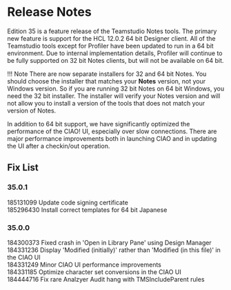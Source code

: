 # Release Notes

Edition 35 is a feature release of the Teamstudio Notes tools. The primary new feature is support for the HCL  12.0.2 64 bit Designer client. All of the Teamstudio tools except for Profiler have been updated to run in a 64 bit environment. Due to internal implementation details, Profiler will continue to be fully supported on 32 bit Notes clients, but will not be available on 64 bit.  

!!! Note
    There are now separate installers for 32 and 64 bit Notes. You should choose the installer that matches your **Notes** version, not your Windows version. So if you are running 32 bit Notes on 64 bit Windows, you need the 32 bit installer.  The installer will verify your Notes version and will not allow you to install a version of the tools that does not match your version of Notes.

In addition to 64 bit support, we have significantly optimized the performance of the CIAO! UI, especially over slow connections. There are major performance improvements both in launching CIAO and in updating the UI after a checkin/out operation.
 
## Fix List
### 35.0.1
185131099 Update code signing certificate  
185296430 Install correct templates for 64 bit Japanese

### 35.0.0
184300373 Fixed crash in 'Open in Library Pane' using Design Manager  
184331236 Display 'Modified (initially)' rather than 'Modified (in this file)' in the CIAO UI  
184331249 Minor CIAO UI performance improvements  
184331185 Optimize character set conversions in the CIAO UI  
184444716 Fix rare Analzyer Audit hang with TMSIncludeParent rules
